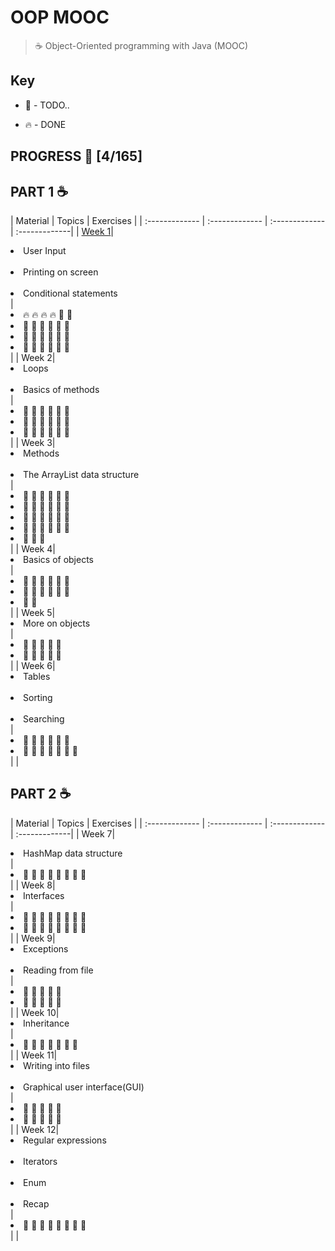 # OOP MOOC
> ☕ Object-Oriented programming with Java (MOOC)

## Key

* 🚧 - TODO..

* 🔥 - DONE

## PROGRESS 🚀 [4/165]

## PART 1 :coffee:
|  Material  |  Topics  |   Exercises    |
| :------------- | :------------- | :------------- | :-------------|
| [Week 1](https://github.com/ragmha/oop-mooc/tree/master/challenges/Week1)|<li>User Input</li><br><li>Printing on screen</li><br><li>Conditional statements</li> | <li>🔥 🔥 🔥 🔥 🚧 🚧 </li> <li>🚧 🚧 🚧 🚧 🚧 🚧 </li> <li>🚧 🚧 🚧 🚧 🚧 🚧 </li> <li>🚧 🚧 🚧 🚧 🚧 🚧</li>|
| Week 2|<li>Loops</li><br><li>Basics of methods</li> |<li>🚧 🚧 🚧 🚧 🚧 🚧 </li> <li>🚧 🚧 🚧 🚧 🚧 🚧 </li> <li>🚧 🚧 🚧 🚧 🚧 🚧 </li> |
| Week 3|<li>Methods</li><br><li>The ArrayList data structure</li>|<li>🚧 🚧 🚧 🚧 🚧 🚧 </li> <li>🚧 🚧 🚧 🚧 🚧 🚧 </li> <li>🚧 🚧 🚧 🚧 🚧 🚧 </li> <li>🚧 🚧 🚧 🚧 🚧 🚧 </li><li>🚧 🚧 🚧  </li> |
| Week 4|<li>Basics of objects</li> |<li>🚧 🚧 🚧 🚧 🚧 🚧 </li><li>🚧 🚧 🚧 🚧 🚧 🚧 </li><li>🚧 🚧 </li> |
| Week 5|<li>More on objects</li> |<li>🚧 🚧 🚧 🚧 🚧</li><li>🚧 🚧 🚧 🚧 🚧</li> |
| Week 6|<li>Tables</li><br><li>Sorting</li><br><li>Searching</li> | <li>🚧 🚧 🚧 🚧 🚧 🚧 </li><li>🚧 🚧 🚧 🚧 🚧 🚧 🚧</li>| |

## PART 2 :coffee:
|  Material  |  Topics  |   Exercises    |
| :------------- | :------------- | :------------- | :-------------|
| Week 7|<li>HashMap data structure</li> |<li>🚧 🚧 🚧 🚧 🚧 🚧 🚧 🚧</li> |
| Week 8|<li>Interfaces</li> |<li>🚧 🚧 🚧 🚧 🚧 🚧 🚧 🚧</li><li>🚧 🚧 🚧 🚧 🚧 🚧 🚧 🚧</li>|
| Week 9|<li>Exceptions</li><br><li>Reading from file</li> |<li>🚧 🚧 🚧 🚧 🚧</li><li>🚧 🚧 🚧 🚧 🚧 </li> |
| Week 10|<li>Inheritance</li> |<li>🚧 🚧 🚧 🚧 🚧 🚧 🚧</li> |
| Week 11|<li>Writing into files</li><br><li>Graphical user interface(GUI)</li> |<li>🚧 🚧 🚧 🚧 🚧</li><li>🚧 🚧 🚧 🚧 🚧 </li> |
| Week 12|<li>Regular expressions</li><br><li>Iterators</li><br><li>Enum</li><br><li>Recap</li>|<li>🚧 🚧 🚧 🚧 🚧 🚧 🚧 🚧</li>| |
